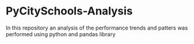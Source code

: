 # PyCitySchools-Analysis
In this repository an analysis of the performance trends and patters was performed using python and pandas library
